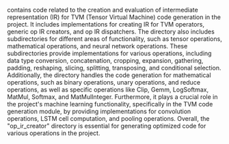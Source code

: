 contains code related to the creation and evaluation of intermediate representation (IR) for TVM (Tensor Virtual Machine) code generation in the project. It includes implementations for creating IR for TVM operators, generic op IR creators, and op IR dispatchers. The directory also includes subdirectories for different areas of functionality, such as tensor operations, mathematical operations, and neural network operations. These subdirectories provide implementations for various operations, including data type conversion, concatenation, cropping, expansion, gathering, padding, reshaping, slicing, splitting, transposing, and conditional selection. Additionally, the directory handles the code generation for mathematical operations, such as binary operations, unary operations, and reduce operations, as well as specific operations like Clip, Gemm, LogSoftmax, MatMul, Softmax, and MatMulInteger. Furthermore, it plays a crucial role in the project's machine learning functionality, specifically in the TVM code generation module, by providing implementations for convolution operations, LSTM cell computation, and pooling operations. Overall, the "op_ir_creator" directory is essential for generating optimized code for various operations in the project.